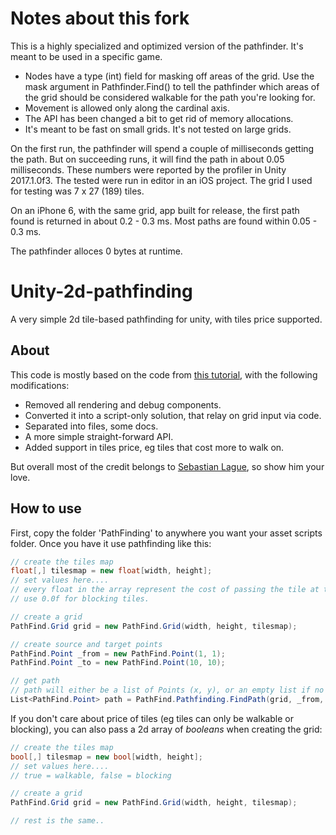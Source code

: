 # Notes about this fork

This is a highly specialized and optimized version of the pathfinder. It's meant to be used in a specific game.

- Nodes have a type (int) field for masking off areas of the grid. Use the mask argument in Pathfinder.Find() to tell the pathfinder which areas of the grid should be considered walkable for the path you're looking for.
- Movement is allowed only along the cardinal axis.
- The API has been changed a bit to get rid of memory allocations.
- It's meant to be fast on small grids. It's not tested on large grids.

On the first run, the pathfinder will spend a couple of milliseconds getting the path. But on succeeding runs, it will find the path in about 0.05 milliseconds. These numbers were reported by the profiler in Unity 2017.1.0f3. The tested were run in editor in an iOS project. The grid I used for testing was 7 x 27 (189) tiles.

On an iPhone 6, with the same grid, app built for release, the first path found is returned in about 0.2 - 0.3 ms. Most paths are found within 0.05 - 0.3 ms.

The pathfinder alloces 0 bytes at runtime.

# Unity-2d-pathfinding
A very simple 2d tile-based pathfinding for unity, with tiles price supported.

## About

This code is mostly based on the code from [this tutorial](https://www.youtube.com/watch?v=mZfyt03LDH4), with the following modifications:

- Removed all rendering and debug components.
- Converted it into a script-only solution, that relay on grid input via code.
- Separated into files, some docs.
- A more simple straight-forward API.
- Added support in tiles price, eg tiles that cost more to walk on.

But overall most of the credit belongs to [Sebastian Lague](https://www.youtube.com/channel/UCmtyQOKKmrMVaKuRXz02jbQ), so show him your love.

## How to use

First, copy the folder 'PathFinding' to anywhere you want your asset scripts folder. Once you have it use pathfinding like this:

```C#
// create the tiles map
float[,] tilesmap = new float[width, height];
// set values here....
// every float in the array represent the cost of passing the tile at that position.
// use 0.0f for blocking tiles.

// create a grid
PathFind.Grid grid = new PathFind.Grid(width, height, tilesmap);

// create source and target points
PathFind.Point _from = new PathFind.Point(1, 1);
PathFind.Point _to = new PathFind.Point(10, 10);

// get path
// path will either be a list of Points (x, y), or an empty list if no path is found.
List<PathFind.Point> path = PathFind.Pathfinding.FindPath(grid, _from, _to);
```

If you don't care about price of tiles (eg tiles can only be walkable or blocking), you can also pass a 2d array of *booleans* when creating the grid:
```C#
// create the tiles map
bool[,] tilesmap = new bool[width, height];
// set values here....
// true = walkable, false = blocking

// create a grid
PathFind.Grid grid = new PathFind.Grid(width, height, tilesmap);

// rest is the same..
```
